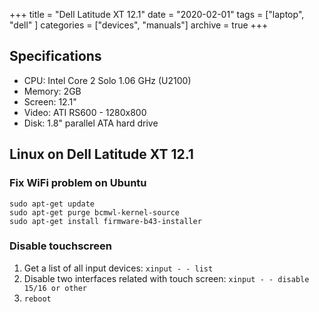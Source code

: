 +++
title = "Dell Latitude XT 12.1"
date = "2020-02-01"
tags = ["laptop", "dell" ]
categories = ["devices", "manuals"]
archive = true
+++

## Specifications
* CPU: Intel Core 2 Solo 1.06 GHz (U2100)
* Memory: 2GB
* Screen: 12.1"
* Video: ATI RS600 - 1280x800
* Disk: 1.8" parallel ATA hard drive

## Linux on Dell Latitude XT 12.1

### Fix WiFi problem on Ubuntu
```
sudo apt-get update
sudo apt-get purge bcmwl-kernel-source
sudo apt-get install firmware-b43-installer
```

### Disable touchscreen
1. Get a list of all input devices: ```xinput - - list```
1. Disable two interfaces related with touch screen: ```xinput - - disable 15/16 or other```
1. ```reboot```
